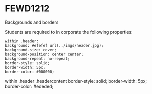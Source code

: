 # FEWD1212
Backgrounds and borders 

Students are required to in corporate the following properties:

	within .header:
	background: #efefef url(../imgs/header.jpg);
	background-size: cover;
	background-position: center center;
	background-repeat: no-repeat;
	border-style: solid;
	border-width: 5px;
	border-color: #000000;

within .header .headercontent
	border-style: solid;
	border-width: 5px;
	border-color: #ededed;
